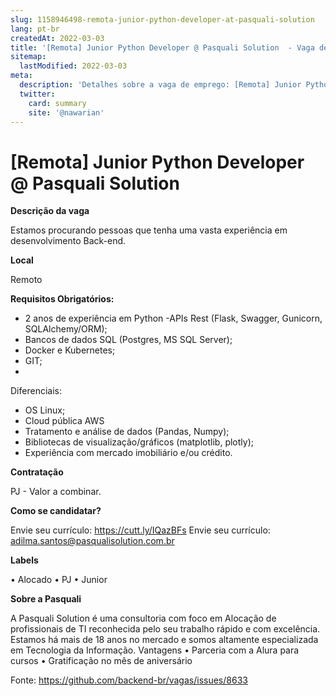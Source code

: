 ```yaml
---
slug: 1158946498-remota-junior-python-developer-at-pasquali-solution
lang: pt-br
createdAt: 2022-03-03
title: '[Remota] Junior Python Developer @ Pasquali Solution  - Vaga de Emprego'
sitemap:
  lastModified: 2022-03-03
meta:
  description: 'Detalhes sobre a vaga de emprego: [Remota] Junior Python Developer @ Pasquali Solution '
  twitter:
    card: summary
    site: '@nawarian'
---
```


# [Remota] Junior Python Developer @ Pasquali Solution 

**Descrição da vaga**

Estamos procurando pessoas que tenha uma vasta experiência em desenvolvimento Back-end.

**Local**

Remoto

**Requisitos Obrigatórios:**

- 2 anos de experiência em Python
-APIs Rest (Flask, Swagger, Gunicorn, SQLAlchemy/ORM);
- Bancos de dados SQL (Postgres, MS SQL Server);
- Docker e Kubernetes;
- GIT;
- 
Diferenciais:

- OS Linux;
- Cloud pública AWS
- Tratamento e análise de dados (Pandas, Numpy);
- Bibliotecas de visualização/gráficos (matplotlib, plotly);
- Experiência com mercado imobiliário e/ou crédito.

**Contratação**

PJ - Valor a combinar.

**Como se candidatar?**

Envie seu currículo: https://cutt.ly/IQazBFs 
Envie seu currículo: adilma.santos@pasqualisolution.com.br

**Labels**

•	Alocado
•	PJ
•	Junior

**Sobre a Pasquali**

A Pasquali Solution é uma consultoria com foco em Alocação de profissionais de TI reconhecida pelo seu trabalho rápido e com excelência.
Estamos há mais de 18 anos no mercado e somos altamente especializada em Tecnologia da Informação.
Vantagens
•	Parceria com a Alura para cursos
•	Gratificação no mês de aniversário


Fonte: https://github.com/backend-br/vagas/issues/8633